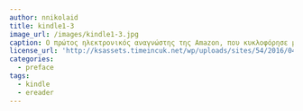 ```yaml
---
author: nnikolaid
title: kindle1-3
image_url: /images/kindle1-3.jpg
caption: Ο πρώτος ηλεκτρονικός αναγνώστης της Amazon, που κυκλοφόρησε μόνο στις ΗΠΑ, ξεπουλήθηκε σε πεντέμισι ώρες και παρέμεινε μη διαθέσιμος για πέντε μήνες.
license_url: 'http://ksassets.timeincuk.net/wp/uploads/sites/54/2016/04/kindle1-3.jpg'
categories:
  - preface
tags:
  - kindle
  - ereader
---
```

